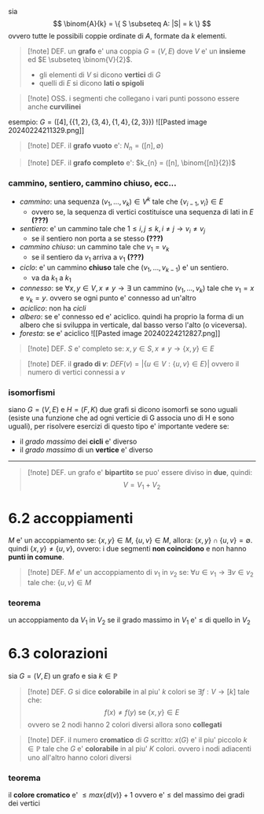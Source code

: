sia
$$
\binom{A}{k} = \{ S \subseteq A: |S| = k \}
$$
ovvero tutte le possibili coppie ordinate di $A$, formate da $k$ elementi.

>[!note] DEF.
>un **grafo** e' una coppia $G =(V,E)$ dove $V$ e' un **insieme** ed $E \subseteq \binom{V}{2}$.
>- gli elementi di $V$ si dicono **vertici** di $G$
>- quelli di $E$ si dicono **lati o spigoli**

> [!note] OSS.
> i segmenti che collegano i vari punti possono essere anche **curvilinei**

esempio: $G = ([4], \{ \{ 1,2\},\{ 3,4 \},\{ 1,4 \},\{ 2,3 \} \})$
![[Pasted image 20240224211329.png]]

> [!note] DEF.
> il **grafo vuoto** e': $N_{n} = ([n],\emptyset)$

>[!note] DEF.
>il **grafo completo** e': $k_{n} = ([n], \binom{[n]}{2})$

### cammino, sentiero, cammino chiuso, ecc...
* *cammino*: una sequenza $(v_{1},\dots,v_{k}) \in V^k$ tale che $\{ v_{i-1},v_{i} \} \in E$
	* ovvero se, la sequenza di vertici costituisce una sequenza di lati in $E$  **(???)**
* *sentiero*: e' un cammino tale che $1\leq i, j\leq k, i\neq j \to v_{i} \neq v_{j}$ 
	* se il sentiero non porta a se stesso **(???)**
* *cammino chiuso*: un cammino tale che $v_{1} = v_{k}$
	* se il sentiero da $v_{1}$ arriva a $v_{1}$ **(???)**
* *ciclo*: e' un cammino **chiuso** tale che $(v_{1},\dots,v_{k-1})$ e' un sentiero.
	* va da $k_{1} \text{ a } k_{1}$
* *connesso*: se $\forall x,y \in V, x\neq y \to \exists \text{ un cammino } (v_{1},\dots,v_{k})$ tale che $v_{1}=x$ e $v_{k}=y$. ovvero se ogni punto e' connesso ad un'altro
* *aciclico*: non ha *cicli*
* *albero*: se e' connesso ed e' aciclico. quindi ha proprio la forma di un albero che si sviluppa in verticale, dal basso verso l'alto (o viceversa).
* *foresta*: se e' aciclico
![[Pasted image 20240224212827.png]]

>[!note] DEF.
> $S$ e' completo se: $x,y \in S, x\neq y \to \{ x,y \} \in E$

>[!note] DEF.
>il **grado di $v$**: $DEF(v) = |\{ u \in V: \{ u,v \} \in E \}|$
>ovvero il numero di vertici connessi a $v$

### isomorfismi
siano $G=(V,E) \text{ e } H =(F,K)$ due grafi
si dicono isomorfi se sono uguali (esiste una funzione che ad ogni verticie di G associa uno di H e sono uguali), per risolvere esercizi di questo tipo e' importante vedere se:
 * il *grado massimo* dei **cicli** e' diverso
 * il *grado massimo* di un **vertice** e' diverso

---
>[!note] DEF.
>un grafo e' **bipartito** se puo' essere diviso in **due**, quindi:
>$$V = V_{1} + V_{2}$$

# 6.2 accoppiamenti
$M$ e' un accoppiamento se: $\{ x,y \} \in M$, $\{ u,v \} \in M$, allora: $\{  x,y \} \cap\{u,v\} = \emptyset$. quindi $\{ x,y \} \neq \{  u,v \}$, ovvero: i due segmenti **non coincidono** e non hanno **punti in comune**.

>[!note] DEF.
>$M$ e' un accoppiamento di $v_{1} \text{ in } v_{2}$ se: $\forall u \in v_{1} \to \exists v \in v_{2}$ tale che: $\{ u,v \} \in M$

### teorema
un accoppiamento da $V_{1}$ in $V_{2}$ se il grado massimo in $V_{1}$ e' $\leq$ di quello in $V_{2}$

# 6.3 colorazioni
sia $G=(V,E)$ un grafo e sia $k \in \mathbb P$
> [!note] DEF.
> $G$ si dice **colorabile** in al piu' $k$ colori se $\exists f: V\to[k]$ tale che:
> $$
> f(x)\neq f(y) \text{ se } \{ x,y \} \in E
> $$
> ovvero se $2$ nodi hanno $2$ colori diversi allora sono **collegati**

>[!note] DEF.
>il numero **cromatico** di $G$ scritto: $x(G)$ e' il piu' piccolo $k\in \mathbb P$ tale che $G$ e' **colorabile** in al piu' $K$ colori. ovvero i nodi adiacenti uno all'altro hanno colori diversi

### teorema
il **colore cromatico** e' $\leq max\{ d(v) \} + 1$ ovvero e' $\leq$ del massimo dei gradi dei vertici

